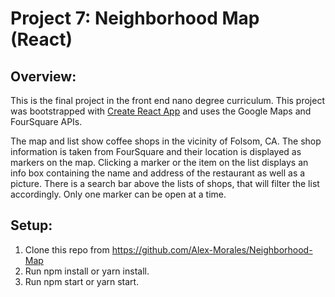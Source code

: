 # Project 7: Neighborhood Map (React)
## Overview:
This is the final project in the front end nano degree curriculum. This project was bootstrapped with [Create React App](https://github.com/facebook/create-react-app) and uses the Google Maps and FourSquare APIs.

The map and list show coffee shops in the vicinity of Folsom, CA. The shop information is taken from FourSquare and their location is displayed as markers on the map. Clicking a marker or the item on the list displays an info box containing the name and address of the restaurant as well as a picture. There is a search bar above the lists of shops, that will filter the list accordingly. Only one marker can be open at a time.

## Setup:
1. Clone this repo from https://github.com/Alex-Morales/Neighborhood-Map
2. Run npm install or yarn install.
3. Run npm start or yarn start.
